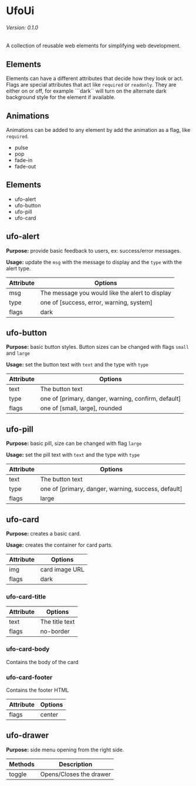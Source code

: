 # UfoUi
###### Version: 0.1.0

A collection of reusable web elements for simplifying web development.

## Elements

Elements can have a different attributes that decide how they look or act. Flags are special attributes that act like ```required``` or ```readonly```. They are either on or off, for example ```dark`` will turn on the alternate dark background style for the element if available.

## Animations

Animations can be added to any element by add the animation as a flag, like ```required```.

- pulse
- pop
- fade-in
- fade-out

## Elements

- ufo-alert
- ufo-button
- ufo-pill
- ufo-card

## ufo-alert

**Purpose:** provide basic feedback to users, ex: success/error messages.

**Usage:** update the ```msg``` with the message to display and the ```type``` with the alert type.

|Attribute | Options |
|----------|---------|
|msg  |The message you would like the alert to display
|type |one of [success, error, warning, system]
|flags | dark

## ufo-button

**Purpose:** basic button styles. Button sizes can be changed with flags ```small``` and ```large```

**Usage:** set the button text with ```text``` and the type with ```type```

|Attribute | Options |
|----------|---------|
|text  |The button text
|type |one of [primary, danger, warning, confirm, default]
|flags|one of [small, large], rounded

## ufo-pill

**Purpose:** basic pill, size can be changed with flag  ```large```

**Usage:** set the pill text with ```text``` and the type with ```type```

|Attribute | Options |
|----------|---------|
|text  |The button text
|type |one of [primary, danger, warning, success, default]
|flags|large

## ufo-card

**Purpose:** creates a basic card.

**Usage:** creates the container for card parts.

|Attribute | Options |
|----------|---------|
|img  |card image URL
|flags |dark

### ufo-card-title

|Attribute | Options |
|----------|---------|
|text  |The title text
|flags|no-border

### ufo-card-body

Contains the body of the card

### ufo-card-footer

Contains the footer HTML

|Attribute | Options |
|----------|---------|
|flags|center

## ufo-drawer

**Purpose:** side menu opening from the right side.

|Methods | Description |
|----------|---------|
|toggle  |Opens/Closes the drawer